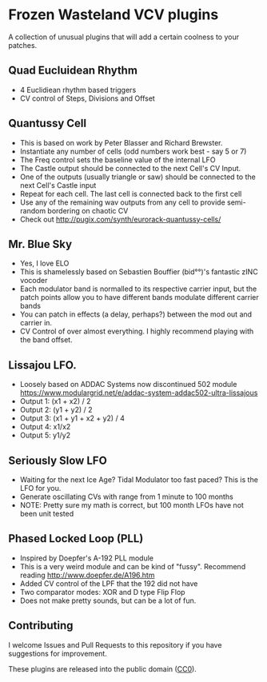 
# Frozen Wasteland VCV plugins

A collection of unusual plugins that will add a certain coolness to your patches.

## Quad Eucluidean Rhythm
- 4 Euclidiean rhythm based triggers
- CV control of Steps, Divisions and Offset

## Quantussy Cell

- This is based on work by Peter Blasser and Richard Brewster.
- Instantiate any number of cells (odd numbers work best - say 5 or 7)
- The Freq control sets the baseline value of the internal LFO
- The Castle output should be connected to the next Cell's CV Input.
- One of the outputs (usually triangle or saw) should be connected to the next Cell's Castle input
- Repeat for each cell. The last cell is connected back to the first cell
- Use any of the remaining wav outputs from any cell to provide semi-random bordering on chaotic CV
- Check out http://pugix.com/synth/eurorack-quantussy-cells/

## Mr. Blue Sky
- Yes, I love ELO
- This is shamelessly based on Sebastien Bouffier (bid°°)'s fantastic zINC vocoder
- Each modulator band is normalled to its respective carrier input, but the patch points allow you to have different bands modulate different carrier bands
- You can patch in effects (a delay, perhaps?) between the mod out and carrier in.
- CV Control of over almost everything. I highly recommend playing with the band offset.

## Lissajou LFO.

- Loosely based on ADDAC Systems now discontinued 502 module https://www.modulargrid.net/e/addac-system-addac502-ultra-lissajous
- Output 1: (x1 + x2) / 2
- Output 2: (y1 + y2) / 2
- Output 3: (x1 + y1 + x2 + y2) / 4
- Output 4: x1/x2
- Output 5: y1/y2

## Seriously Slow LFO
- Waiting for the next Ice Age? Tidal Modulator too fast paced? This is the LFO for you.
- Generate oscillating CVs with range from 1 minute to 100 months
- NOTE: Pretty sure my math is correct, but 100 month LFOs have not been unit tested

## Phased Locked Loop (PLL)
- Inspired by Doepfer's A-192 PLL module
- This is a very weird module and can be kind of "fussy". Recommend reading http://www.doepfer.de/A196.htm
- Added CV control of the LPF that the 192 did not have
- Two comparator modes: XOR and D type Flip Flop
- Does not make pretty sounds, but can be a lot of fun.

## Contributing

I welcome Issues and Pull Requests to this repository if you have suggestions for improvement.

These plugins are released into the public domain ([CC0](https://creativecommons.org/publicdomain/zero/1.0/)).